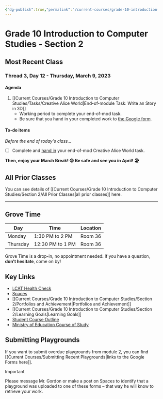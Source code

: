 ```yaml
---
{"dg-publish":true,"permalink":"/current-courses/grade-10-introduction-to-computer-studies/section-2/home/","dgHomeLink":false}
---
```


# Grade 10 Introduction to Computer Studies - Section 2 
## Most Recent Class

<div class="transclusion internal-embed is-loaded"><div class="markdown-embed">




### Thread 3, Day 12 - Thursday, March 9, 2023
#### Agenda

1. [[Current Courses/Grade 10 Introduction to Computer Studies/Tasks/Creative Alice World|End-of-module Task: Write an Story in 3D]]
	- Working period to complete your end-of-mod task.
	- Be sure that you hand in your completed work to [the Google form](https://docs.google.com/forms/d/e/1FAIpQLSeVyIvyAp1qoNItqKwKjTMu9_x8k-IWvDPoYgbYmM1bqBtl7A/viewform).

#### To-do items
*Before the end of today's class...*

- [ ] Complete and [hand in](https://docs.google.com/forms/d/e/1FAIpQLSeVyIvyAp1qoNItqKwKjTMu9_x8k-IWvDPoYgbYmM1bqBtl7A/viewform) your end-of-mod Creative Alice World task.

**Then, enjoy your March Break! 😎 Be safe and see you in April! 🏖️**

</div></div>

## All Prior Classes
You can see details of [[Current Courses/Grade 10 Introduction to Computer Studies/Section 2/All Prior Classes|all prior classes]] here.
___
## Grove Time

<div class="transclusion internal-embed is-loaded"><div class="markdown-embed">




Day|Time|Location
-|-|-
Monday|1:30 PM to 2 PM|Room 36
Thursday|12:30 PM to 1 PM|Room 36

Grove Time is a drop-in, no appointment needed.
If you have a question, **don't hesitate**, come on by!

</div></div>

## Key Links

<div class="transclusion internal-embed is-loaded"><div class="markdown-embed">




* [LCAT Health Check](https://lcat.lcs.on.ca)
* [Spaces](https://ca.spacesedu.com/)
* [[Current Courses/Grade 10 Introduction to Computer Studies/Section 2/Portfolios and Achievement|Portfolios and Achievement]]
* [[Current Courses/Grade 10 Introduction to Computer Studies/Section 2/Learning Goals|Learning Goals]] 
* [Student Course Outline](https://tinyurl.com/lcscs22-g10-so)
* [Ministry of Education Course of Study](https://tinyurl.com/lcscs22-g10-mcs)

</div></div>

## Submitting Playgrounds
If you want to submit overdue playgrounds from module 2, you can find [[Current Courses/Submitting Recent Playgrounds|links to the Google Forms here]]. 

> [!IMPORTANT]
> Please message Mr. Gordon or make a post on Spaces to identify that a playground was uploaded to one of these forms – that way he will know to retrieve your work.